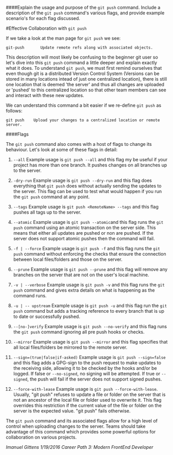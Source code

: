 ####Explain the usage and purpose of the `git push` command. Include a description of the `git push` command's various flags, and provide example scenario's for each flag discussed.


#Effective Collaboration with `git push`


If we take a look at the man page for `git push` we see:


	git-push       Update remote refs along with associated objects. 

This description will most likely be confusing to the beginner git user so let's dive into this `git push` command a little deeper and explain exactly what it does. To understand `git push`, we must first remind ourselves that even though git is a distributed Version Control System (Versions can be stored in many locations     intead of just one centralized location), there is still one location that is deemed 'the server' and thus all changes are uploaded or 'pushed' to this centralized location so that other team members can see and interact with these new updates. 

We can understand this command a bit easier if we re-define `git push` as follows:

	git push	Upload your changes to a centralized location or remote server.  


####Flags

The `git push` command also comes with a host of flags to change its behaviour. Let's look at some of these flags in detail:

1. `--all`
Example usage is `git push --all` and this flag my be useful if your project has more than one branch. It pushes changes on all branches up to the server. 

2. `-dry-run`
Example usage is `git push --dry-run` and this flag does everything that `git push` does without actually sending the updates to the server. This flag can be used to test what would happen if you run the `git push` command at any point. 

3. `--tags`
Example usage is `git push <RemoteName> --tags` and this flag pushes all tags up to the server. 

4. `--atomic`
Example usage is `git push --atomic`and this flag runs the `git push` command using an atomic transaction on the server side. This means that either all updates are pushed or non are pushed. If the server does not support atomic pushes then the command will fail. 

5. `-f | --force`
Example usage is `git push -f` and this flag runs the `git push` command without enforcing the checks that ensure the connection between local files/folders and those on the server. 

6. `--prune`
Example usage is `git push --prune` and this flag will remove any branches on the server that are not on the user's local machine. 

7. `-v | --verbose`
Example usage is `git push -v` and this flag runs the `git push` command and gives extra details on what is happening as the command runs. 

8. `-u | -- upstream`
Example usage is `git push -u` and this flag run the `git push` command but adds a tracking reference to every branch that is up to date or successfully pushed. 

9. `--[no-]verify` 
Example usage is `git push --no-verify` and this flag runs the `git push` command ignoring all pre push hooks or checks. 

10. `--mirror`
Example usage is `git push --mirror` and this flag specifies that all local files/folders be mirrored to the remote server. 

11. `--sign=(true|false|if-asked)`
Example usage is `git push --sign=false` and this flag adds a GPG-sign to the push request to make updates to the receiving side, allowing it to be checked by the hooks and/or be logged. If false or `--no-signed`, no signing will be attempted. If true or `--signed`, the push will fail if the server does not support signed pushes.

12. `--force-with-lease` 
Example usage is `git push --force-with-lease`. Usually, "git push" refuses to update a file or folder on the server that is not an ancestor of the local file or folder used to overwrite it. This flag overrides this restriction if the current value of the file or folder on the server is the expected value. "git push" fails otherwise. 

The `git push` command and its associated flags allow for a high level of control when uploading changes to the server. Teams should take advantage of this command which provides some powerful options for collaboration on various projects. 


*Imanuel Gittens 1/19/2016 Career Path 3: Modern FrontEnd Developer*
